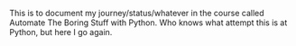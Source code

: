 This is to document my journey/status/whatever in the course called Automate The Boring Stuff with Python. Who knows what attempt this is at Python, but here I go again.
